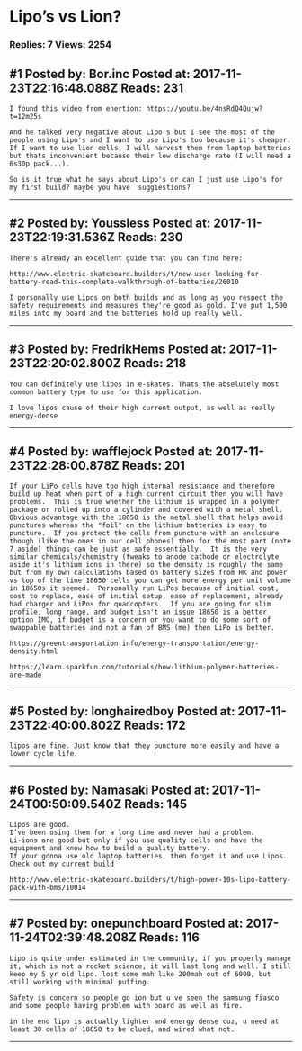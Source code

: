 # Lipo&rsquo;s vs Lion?

### Replies: 7 Views: 2254

## \#1 Posted by: Bor.inc Posted at: 2017-11-23T22:16:48.088Z Reads: 231

```
I found this video from enertion: https://youtu.be/4nsRdQ4Qujw?t=12m25s

And he talked very negative about Lipo's but I see the most of the people using Lipo's and I want to use Lipo's too because it's cheaper. If I want to use lion cells, I will harvest them from laptop batteries but thats inconvenient because their low discharge rate (I will need a 6s30p pack...).

So is it true what he says about Lipo's or can I just use Lipo's for my first build? maybe you have  suggiestions?
```

---
## \#2 Posted by: Youssless Posted at: 2017-11-23T22:19:31.536Z Reads: 230

```
There's already an excellent guide that you can find here:

http://www.electric-skateboard.builders/t/new-user-looking-for-battery-read-this-complete-walkthrough-of-batteries/26010

I personally use Lipos on both builds and as long as you respect the safety requirements and measures they're good as gold. I've put 1,500 miles into my board and the batteries hold up really well.
```

---
## \#3 Posted by: FredrikHems Posted at: 2017-11-23T22:20:02.800Z Reads: 218

```
You can definitely use lipos in e-skates. Thats the abselutely most common battery type to use for this application. 

I love lipos cause of their high current output, as well as really energy-dense
```

---
## \#4 Posted by: wafflejock Posted at: 2017-11-23T22:28:00.878Z Reads: 201

```
If your LiPo cells have too high internal resistance and therefore build up heat when part of a high current circuit then you will have problems.  This is true whether the lithium is wrapped in a polymer package or rolled up into a cylinder and covered with a metal shell.  Obvious advantage with the 18650 is the metal shell that helps avoid punctures whereas the "foil" on the lithium batteries is easy to puncture.  If you protect the cells from puncture with an enclosure though (like the ones in our cell phones) then for the most part (note 7 aside) things can be just as safe essentially.  It is the very similar chemicals/chemistry (tweaks to anode cathode or electrolyte aside it's lithium ions in there) so the density is roughly the same but from my own calculations based on battery sizes from HK and power vs top of the line 18650 cells you can get more energy per unit volume in 18650s it seemed.  Personally run LiPos because of initial cost, cost to replace, ease of initial setup, ease of replacement, already had charger and LiPos for quadcopters.  If you are going for slim profile, long range, and budget isn't an issue 18650 is a better option IMO, if budget is a concern or you want to do some sort of swappable batteries and not a fan of BMS (me) then LiPo is better.

https://greentransportation.info/energy-transportation/energy-density.html

https://learn.sparkfun.com/tutorials/how-lithium-polymer-batteries-are-made
```

---
## \#5 Posted by: longhairedboy Posted at: 2017-11-23T22:40:00.802Z Reads: 172

```
lipos are fine. Just know that they puncture more easily and have a lower cycle life.
```

---
## \#6 Posted by: Namasaki Posted at: 2017-11-24T00:50:09.540Z Reads: 145

```
Lipos are good. 
I’ve been using them for a long time and never had a problem. 
Li-ions are good but only if you use quality cells and have the equipment and know how to build a quality battery. 
If your gonna use old laptop batteries, then forget it and use Lipos. 
Check out my current build

http://www.electric-skateboard.builders/t/high-power-10s-lipo-battery-pack-with-bms/10014
```

---
## \#7 Posted by: onepunchboard Posted at: 2017-11-24T02:39:48.208Z Reads: 116

```
Lipo is quite under estimated in the community, if you properly manage it, which is not a rocket science, it will last long and well. I still keep my 5 yr old lipo. lost some mah like 200mah out of 6000, but still working with minimal puffing.

Safety is concern so people go ion but u ve seen the samsung fiasco and some people having problem with board as well as fire.

in the end lipo is actually lighter and energy dense cuz, u need at least 30 cells of 18650 to be clued, and wired what not.
```

---
